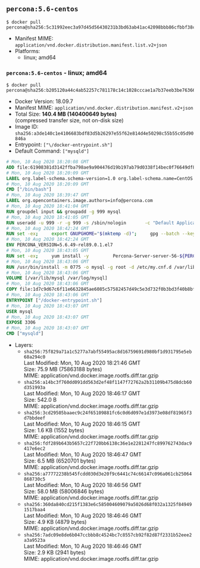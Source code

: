 ## `percona:5.6-centos`

```console
$ docker pull percona@sha256:5c31992eec3a97d45d56430231b3bd63ab41ac42098bbb86cfbbf38cfda7ee8c
```

-	Manifest MIME: `application/vnd.docker.distribution.manifest.list.v2+json`
-	Platforms:
	-	linux; amd64

### `percona:5.6-centos` - linux; amd64

```console
$ docker pull percona@sha256:b205120a44c4ab52257c781178c14c1028cccae1a7b37eeb3be763663614c9c3
```

-	Docker Version: 18.09.7
-	Manifest MIME: `application/vnd.docker.distribution.manifest.v2+json`
-	Total Size: **140.4 MB (140400649 bytes)**  
	(compressed transfer size, not on-disk size)
-	Image ID: `sha256:a3de140c1e4106683bdf83d5b26297e55f62e814d4e50298c55b55c05d90846a`
-	Entrypoint: `["\/docker-entrypoint.sh"]`
-	Default Command: `["mysqld"]`

```dockerfile
# Mon, 10 Aug 2020 18:20:08 GMT
ADD file:61908381d3142ffba798ae9a904476d19b197ab79d0338f14bec0f76649df8d4 in / 
# Mon, 10 Aug 2020 18:20:09 GMT
LABEL org.label-schema.schema-version=1.0 org.label-schema.name=CentOS Base Image org.label-schema.vendor=CentOS org.label-schema.license=GPLv2 org.label-schema.build-date=20200809 org.opencontainers.image.title=CentOS Base Image org.opencontainers.image.vendor=CentOS org.opencontainers.image.licenses=GPL-2.0-only org.opencontainers.image.created=2020-08-09 00:00:00+01:00
# Mon, 10 Aug 2020 18:20:09 GMT
CMD ["/bin/bash"]
# Mon, 10 Aug 2020 18:39:47 GMT
LABEL org.opencontainers.image.authors=info@percona.com
# Mon, 10 Aug 2020 18:41:04 GMT
RUN groupdel input && groupadd -g 999 mysql
# Mon, 10 Aug 2020 18:41:05 GMT
RUN useradd -u 999 -r -g 999 -s /sbin/nologin 		-c "Default Application User" mysql
# Mon, 10 Aug 2020 18:42:24 GMT
RUN set -ex;     export GNUPGHOME="$(mktemp -d)";     gpg --batch --keyserver ha.pool.sks-keyservers.net --recv-keys 430BDF5C56E7C94E848EE60C1C4CBDCDCD2EFD2A;     gpg --batch --export --armor 430BDF5C56E7C94E848EE60C1C4CBDCDCD2EFD2A > ${GNUPGHOME}/RPM-GPG-KEY-Percona;     rpmkeys --import ${GNUPGHOME}/RPM-GPG-KEY-Percona /etc/pki/rpm-gpg/RPM-GPG-KEY-CentOS-7;         curl -Lf -o /tmp/percona-release.rpm https://repo.percona.com/yum/percona-release-latest.noarch.rpm;     rpmkeys --checksig /tmp/percona-release.rpm;     yum install -y /tmp/percona-release.rpm;         rm -rf "$GNUPGHOME" /tmp/percona-release.rpm;     rpm --import /etc/pki/rpm-gpg/PERCONA-PACKAGING-KEY;         percona-release disable all;     percona-release enable original release
# Mon, 10 Aug 2020 18:42:24 GMT
ENV PERCONA_VERSION=5.6.49-rel89.0.1.el7
# Mon, 10 Aug 2020 18:43:05 GMT
RUN set -ex;     yum install -y         Percona-Server-server-56-${PERCONA_VERSION}         Percona-Server-tokudb-56-${PERCONA_VERSION}         jemalloc         which         policycoreutils;         yum clean all;     rm -rf /var/cache/yum /var/lib/mysql
# Mon, 10 Aug 2020 18:43:06 GMT
RUN /usr/bin/install -m 0775 -o mysql -g root -d /etc/my.cnf.d /var/lib/mysql /var/run/mysqld /docker-entrypoint-initdb.d 	&& find /etc/my.cnf /etc/my.cnf.d -name '*.cnf' -print0 		| xargs -0 grep -lZE '^(bind-address|log|user|sql_mode)' 		| xargs -rt -0 sed -Ei 's/^(bind-address|log|user|sql_mode)/#&/' 	&& sed -i '/Make sure only root/,/fi/d' /usr/bin/ps_tokudb_admin 	&& echo "thp-setting=never" >> /etc/my.cnf 	&& echo '!includedir /etc/my.cnf.d' >> /etc/my.cnf 	&& printf '[mysqld]\nskip-host-cache\nskip-name-resolve\n' > /etc/my.cnf.d/docker.cnf 	&& /usr/bin/install -m 0664 -o mysql -g root /dev/null /etc/sysconfig/mysql 	&& echo "LD_PRELOAD=/usr/lib64/libjemalloc.so.1" >> /etc/sysconfig/mysql 	&& echo "THP_SETTING=never" >> /etc/sysconfig/mysql 	&& ln -s /etc/my.cnf.d /etc/mysql 	&& chown -R mysql:root /etc/my.cnf /etc/my.cnf.d 	&& chmod -R ug+rwX /etc/my.cnf /etc/my.cnf.d
# Mon, 10 Aug 2020 18:43:06 GMT
VOLUME [/var/lib/mysql /var/log/mysql]
# Mon, 10 Aug 2020 18:43:06 GMT
COPY file:1d7c9d67c6f11e6632845ae6085c57582457d49c5e3d732f0b3bd3f40b8bf179 in /docker-entrypoint.sh 
# Mon, 10 Aug 2020 18:43:06 GMT
ENTRYPOINT ["/docker-entrypoint.sh"]
# Mon, 10 Aug 2020 18:43:07 GMT
USER mysql
# Mon, 10 Aug 2020 18:43:07 GMT
EXPOSE 3306
# Mon, 10 Aug 2020 18:43:07 GMT
CMD ["mysqld"]
```

-	Layers:
	-	`sha256:75f829a71a1c5277a7abf55495ac8d16759691d980bf1d931795e5eb68a294c0`  
		Last Modified: Mon, 10 Aug 2020 18:21:46 GMT  
		Size: 75.9 MB (75863188 bytes)  
		MIME: application/vnd.docker.image.rootfs.diff.tar.gzip
	-	`sha256:a14bc3f760dd091dd563d2ef48f1147f72762a2b31109b475d8dcb60d351993a`  
		Last Modified: Mon, 10 Aug 2020 18:46:17 GMT  
		Size: 542.0 B  
		MIME: application/vnd.docker.image.rootfs.diff.tar.gzip
	-	`sha256:3cd29505baaec9c24f65109881fc6c0d6d097e1d3973e08df81965f3d7bbdeef`  
		Last Modified: Mon, 10 Aug 2020 18:46:15 GMT  
		Size: 1.6 KB (1552 bytes)  
		MIME: application/vnd.docker.image.rootfs.diff.tar.gzip
	-	`sha256:fdf289b643b5657c22f720bb6138c36e1e2281247fc899762743dac9417e6ec2`  
		Last Modified: Mon, 10 Aug 2020 18:46:47 GMT  
		Size: 6.5 MB (6520701 bytes)  
		MIME: application/vnd.docker.image.rootfs.diff.tar.gzip
	-	`sha256:a77772238b545fcdd030d3e20f9c6441c74c66147c096a061cb25064868730c5`  
		Last Modified: Mon, 10 Aug 2020 18:46:56 GMT  
		Size: 58.0 MB (58006846 bytes)  
		MIME: application/vnd.docker.image.rootfs.diff.tar.gzip
	-	`sha256:360da840cd215f1383e6c585004609079a5026d68f032a1325f849491517baa4`  
		Last Modified: Mon, 10 Aug 2020 18:46:46 GMT  
		Size: 4.9 KB (4879 bytes)  
		MIME: application/vnd.docker.image.rootfs.diff.tar.gzip
	-	`sha256:7adc09e8de6b047ccbbb8c4524bc7c8557cb92f82d87f2331b52eee2a3a9523a`  
		Last Modified: Mon, 10 Aug 2020 18:46:46 GMT  
		Size: 2.9 KB (2941 bytes)  
		MIME: application/vnd.docker.image.rootfs.diff.tar.gzip
